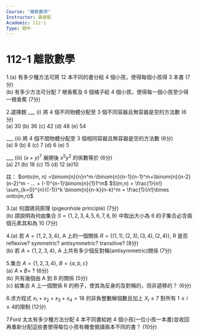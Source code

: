 ```yaml
---
Course: "離散數學"
Instructor: 黃樹乾
Academic: 112-1
Type: 期中
---
```


# 112-1 離散數學

1.(a) 有多少種方法可將 12 本不同的書分給 4 個小孩，使得每個小孩得 3 本書 (7分)   
  (b) 有多少方法可分配 7 根香蕉及 6 個橘子給 4 個小孩，使得每一個小孩至少得一根香蕉 (7分)

2.選擇題
___ (i) 將 4 個不同物體分配至 3 個不同容器且無容器是空的方法數 (6分)   
(a) 30 (b) 36 (c) 42 (d) 48 (e) 54

___ (ii) 將 4 個不間物體分配至 3 個相同容器且無容器是空的方法數 (6分)   
(a) 9 (b) 8 (c) 7 (d) 6 (e) 5

___ (iii) $(x+y)^7$ 展開後 $x^5y^2$ 的係數等於 (6分)   
(a) 21 (b) 18 (c) 15 (d) 12 (e)10

註：
$onto(m, n) =\binom{n}{n}n^m-\binom{n}{n-1}(n-1)^m+\binom{n}{n-2}(n-2)^m - ... + (-1)^{n-1}\binom{n}{1}1^m$
$S(m,n) = \frac{1}{n!} \sum_{k=0}^{n}{(-1)}^k \binom{n}{n-k}(n-k)^m = \frac{1}{n!}\times onto(m,n)$


3.(a) 何謂鴿洞原理 (pigeonhole principle) (7分)   
  (b) 請說明為何由集合 $S=\{1,2,3,4,5,6,7,8,9\}$ 中取出大小為 6 的子集合必含兩個元素其和為 10 (7分)

4.(a) 若 $A=\{1,2,3,4\}$, A 上的一個關係 $R=\{(1,1),(2,3),(3,4),(2,4)\}$, R 是否 reflexive? symmetric? antisymmetric? transitive?  (8分)   
  (b) 若 $A=\{1,2,3,4\}$, A 上共有多少個反對稱(antisymmetric)關係 (7分)

5.集合 $A=\{1,2,3,4\}$, $B=\{a,b,c\}$   
(a) $A \times B =$ ? (6分)   
(b) 共有幾個由 A 到 B 的關係 (5分)   
(c) 給集合 A 上一個關係 R 的例子，使其為反身的及對稱的，但非遞移的？ (6分)

6.求方程式 $x_1+x_2+x_3+x_4=18$ 的非負整數解個數且加上 $X_i \leq 7$ 對所有 $1 \leq i \leq 4$的限制 (12分)

7.Ford 太太有多少種方法分配 4 本不同書給她 4 個小孩(一位小孩一本書)並收回再重新分配這些書使得每位小孩有機會閱讀兩本不同的書？ (10分)
